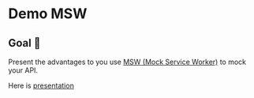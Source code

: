 # Demo MSW

## Goal 🚀

Present the advantages to you use [MSW (Mock Service Worker)](https://mswjs.io/docs/) to mock your API.

Here is [presentation](https://docs.google.com/presentation/d/1nv2XZWAmb2UUi9Uea_6rZNehL4jbyiXCT6678YH2IrE/edit?pli=1#slide=id.g172b36c2c04_0_121)
